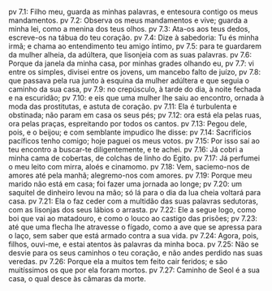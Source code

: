 pv 7.1: Filho meu, guarda as minhas palavras, e entesoura contigo os meus mandamentos.
pv 7.2: Observa os meus mandamentos e vive; guarda a minha lei, como a menina dos teus olhos.
pv 7.3: Ata-os aos teus dedos, escreve-os na tábua do teu coração.
pv 7.4: Dize à sabedoria: Tu és minha irmã; e chama ao entendimento teu amigo íntimo,
pv 7.5: para te guardarem da mulher alheia, da adúltera, que lisonjeia com as suas palavras.
pv 7.6: Porque da janela da minha casa, por minhas grades olhando eu,
pv 7.7: vi entre os simples, divisei entre os jovens, um mancebo falto de juízo,
pv 7.8: que passava pela rua junto à esquina da mulher adúltera e que seguia o caminho da sua casa,
pv 7.9: no crepúsculo, à tarde do dia, à noite fechada e na escuridão;
pv 7.10: e eis que uma mulher lhe saiu ao encontro, ornada à moda das prostitutas, e astuta de coração.
pv 7.11: Ela é turbulenta e obstinada; não param em casa os seus pés;
pv 7.12: ora está ela pelas ruas, ora pelas praças, espreitando por todos os cantos.
pv 7.13: Pegou dele, pois, e o beijou; e com semblante impudico lhe disse:
pv 7.14: Sacrifícios pacíficos tenho comigo; hoje paguei os meus votos.
pv 7.15: Por isso saí ao teu encontro a buscar-te diligentemente, e te achei.
pv 7.16: Já cobri a minha cama de cobertas, de colchas de linho do Egito.
pv 7.17: Já perfumei o meu leito com mirra, aloés e cinamomo.
pv 7.18: Vem, saciemo-nos de amores até pela manhã; alegremo-nos com amores.
pv 7.19: Porque meu marido não está em casa; foi fazer uma jornada ao longe;
pv 7.20: um saquitel de dinheiro levou na mão; só lá para o dia da lua cheia voltará para casa.
pv 7.21: Ela o faz ceder com a multidão das suas palavras sedutoras, com as lisonjas dos seus lábios o arrasta.
pv 7.22: Ele a segue logo, como boi que vai ao matadouro, e como o louco ao castigo das prisões;
pv 7.23: até que uma flecha lhe atravesse o fígado, como a ave que se apressa para o laço, sem saber que está armado contra a sua vida.
pv 7.24: Agora, pois, filhos, ouvi-me, e estai atentos às palavras da minha boca.
pv 7.25: Não se desvie para os seus caminhos o teu coração, e não andes perdido nas suas veredas.
pv 7.26: Porque ela a muitos tem feito cair feridos; e são muitíssimos os que por ela foram mortos.
pv 7.27: Caminho de Seol é a sua casa, o qual desce às câmaras da morte.
